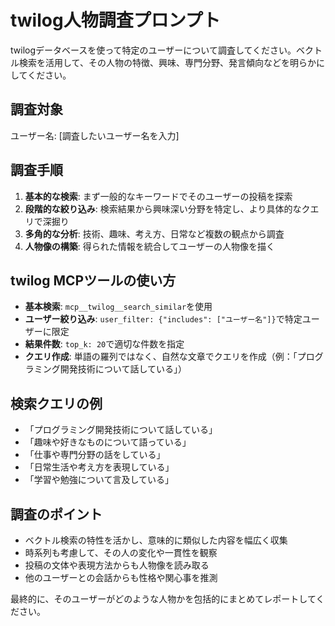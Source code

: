 # twilog人物調査プロンプト

twilogデータベースを使って特定のユーザーについて調査してください。ベクトル検索を活用して、その人物の特徴、興味、専門分野、発言傾向などを明らかにしてください。

## 調査対象
ユーザー名: [調査したいユーザー名を入力]

## 調査手順
1. **基本的な検索**: まず一般的なキーワードでそのユーザーの投稿を探索
2. **段階的な絞り込み**: 検索結果から興味深い分野を特定し、より具体的なクエリで深掘り
3. **多角的な分析**: 技術、趣味、考え方、日常など複数の観点から調査
4. **人物像の構築**: 得られた情報を統合してユーザーの人物像を描く

## twilog MCPツールの使い方
- **基本検索**: `mcp__twilog__search_similar`を使用
- **ユーザー絞り込み**: `user_filter: {"includes": ["ユーザー名"]}`で特定ユーザーに限定
- **結果件数**: `top_k: 20`で適切な件数を指定
- **クエリ作成**: 単語の羅列ではなく、自然な文章でクエリを作成（例：「プログラミング開発技術について話している」）

## 検索クエリの例
- 「プログラミング開発技術について話している」
- 「趣味や好きなものについて語っている」
- 「仕事や専門分野の話をしている」
- 「日常生活や考え方を表現している」
- 「学習や勉強について言及している」

## 調査のポイント
- ベクトル検索の特性を活かし、意味的に類似した内容を幅広く収集
- 時系列も考慮して、その人の変化や一貫性を観察
- 投稿の文体や表現方法からも人物像を読み取る
- 他のユーザーとの会話からも性格や関心事を推測

最終的に、そのユーザーがどのような人物かを包括的にまとめてレポートしてください。